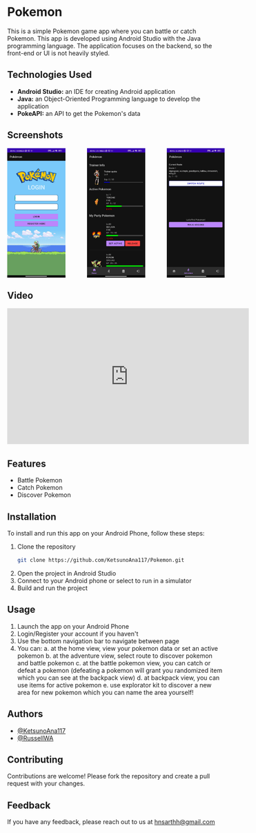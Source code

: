 # Pokemon
This is a simple Pokemon game app where you can battle or catch Pokemon. This app is developed using Android Studio with the Java programming language. The application focuses on the backend, so the front-end or UI is not heavily styled.

## Technologies Used

- **Android Studio:** an IDE for creating Android application
- **Java:** an Object-Oriented Programming language to develop the application
- **PokeAPI:** an API to get the Pokemon's data

## Screenshots

<div style="display: flex; overflow-x: auto; gap: 50px;">
  <img src="./AppScreenshot/Pokemon-LandingPage.jpeg" alt="App Screenshot" width="200" height="300">
  <img src="./AppScreenshot/Pokemon-HomePage.jpeg" alt="App Screenshot" width="200" height="300">
  <img src="./AppScreenshot/Pokemon-AdventurePage.jpeg" alt="App Screenshot" width="200" height="300">
  <img src="./AppScreenshot/Pokemon-BattlePage.jpeg" alt="App Screenshot" width="200" height="300">
  <img src="./AppScreenshot/Pokemon-BackpackPage.jpeg" alt="App Screenshot" width="200" height="300">
</div>

## Video
<iframe width="560" height="315" src="https://www.youtube.com/embed/TgFn_djJ2pk?si=Fk-Do21beQwR9JQG" title="YouTube video player" frameborder="0" allow="accelerometer; autoplay; clipboard-write; encrypted-media; gyroscope; picture-in-picture; web-share" referrerpolicy="strict-origin-when-cross-origin" allowfullscreen></iframe>

## Features

- Battle Pokemon
- Catch Pokemon
- Discover Pokemon

## Installation

To install and run this app on your Android Phone, follow these steps:

1. Clone the repository
    ```bash
    git clone https://github.com/KetsunoAna117/Pokemon.git
    ```
2. Open the project in Android Studio
3. Connect to your Android phone or select to run in a simulator
4. Build and run the project

## Usage

1. Launch the app on your Android Phone
2. Login/Register your account if you haven't
3. Use the bottom navigation bar to navigate between page
4. You can:
   a. at the home view, view your pokemon data or set an active pokemon
   b. at the adventure view, select route to discover pokemon and battle pokemon
   c. at the battle pokemon view, you can catch or defeat a pokemon (defeating a pokemon will grant you randomized item which you can see at the backpack view)
   d. at backpack view, you can use items for active pokemon
   e. use explorator kit to discover a new area for new pokemon which you can name the area yourself!

## Authors

- [@KetsunoAna117](https://www.github.com/KetsunoAna117)
- [@RussellWA](https://github.com/RussellWA)

## Contributing

Contributions are welcome! Please fork the repository and create a pull request with your changes.

## Feedback

If you have any feedback, please reach out to us at hnsarthh@gmail.com
